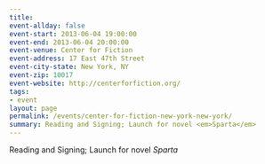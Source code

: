 ```yaml
---
title:
event-allday: false
event-start: 2013-06-04 19:00:00
event-end: 2013-06-04 20:00:00
event-venue: Center for Fiction
event-address: 17 East 47th Street
event-city-state: New York, NY
event-zip: 10017
event-website: http://centerforfiction.org/ 
tags:
- event
layout: page
permalink: /events/center-for-fiction-new-york-new-york/
summary: Reading and Signing; Launch for novel <em>Sparta</em>
---
```

Reading and Signing; Launch for novel *Sparta*